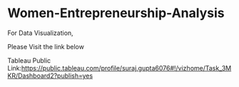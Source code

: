 # Women-Entrepreneurship-Analysis


For Data Visualization,

Please Visit the link below

Tableau Public Link:https://public.tableau.com/profile/suraj.gupta6076#!/vizhome/Task_3MKR/Dashboard2?publish=yes
